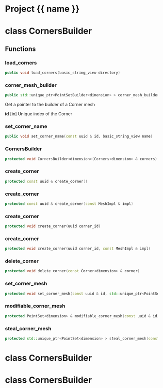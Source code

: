 <script setup>
import {useRoute} from 'vitepress'
const {path} = useRoute()
const tokens = path.split('/')
const words = tokens[2].split('-');
for (let i = 0; i < words.length; i++) {
    words[i] = words[i].charAt(0).toUpperCase() + words[i].slice(1);
    words[i] = words[i].replace('geode', 'Geode')
}
const name = words.join('-');
</script>
# Project {{ name }}

# class CornersBuilder


## Functions

### load_corners

```cpp
public void load_corners(basic_string_view directory)
```


### corner_mesh_builder

```cpp
public std::unique_ptr<PointSetBuilder<dimension> > corner_mesh_builder(const uuid & id)
```


 Get a pointer to the builder of a Corner mesh

**id** [in] Unique index of the Corner

### set_corner_name

```cpp
public void set_corner_name(const uuid & id, basic_string_view name)
```


### CornersBuilder

```cpp
protected void CornersBuilder<dimension>(Corners<dimension> & corners)
```


### create_corner

```cpp
protected const uuid & create_corner()
```


### create_corner

```cpp
protected const uuid & create_corner(const MeshImpl & impl)
```


### create_corner

```cpp
protected void create_corner(uuid corner_id)
```


### create_corner

```cpp
protected void create_corner(uuid corner_id, const MeshImpl & impl)
```


### delete_corner

```cpp
protected void delete_corner(const Corner<dimension> & corner)
```


### set_corner_mesh

```cpp
protected void set_corner_mesh(const uuid & id, std::unique_ptr<PointSet<dimension> > mesh)
```


### modifiable_corner_mesh

```cpp
protected PointSet<dimension> & modifiable_corner_mesh(const uuid & id)
```


### steal_corner_mesh

```cpp
protected std::unique_ptr<PointSet<dimension> > steal_corner_mesh(const uuid & id)
```




# class CornersBuilder


# class CornersBuilder


